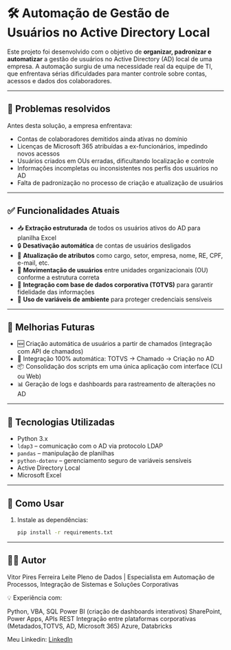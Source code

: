 # 🛠️ Automação de Gestão de Usuários no Active Directory Local

Este projeto foi desenvolvido com o objetivo de **organizar, padronizar e automatizar** a gestão de usuários no Active Directory (AD) local de uma empresa. A automação surgiu de uma necessidade real da equipe de TI, que enfrentava sérias dificuldades para manter controle sobre contas, acessos e dados dos colaboradores.

---

## 🎯 Problemas resolvidos

Antes desta solução, a empresa enfrentava:

- Contas de colaboradores demitidos ainda ativas no domínio
- Licenças de Microsoft 365 atribuídas a ex-funcionários, impedindo novos acessos
- Usuários criados em OUs erradas, dificultando localização e controle
- Informações incompletas ou inconsistentes nos perfis dos usuários no AD
- Falta de padronização no processo de criação e atualização de usuários

---

## ✅ Funcionalidades Atuais

- 📥 **Extração estruturada** de todos os usuários ativos do AD para planilha Excel
- 🔒 **Desativação automática** de contas de usuários desligados
- 🧾 **Atualização de atributos** como cargo, setor, empresa, nome, RE, CPF, e-mail, etc.
- 📁 **Movimentação de usuários** entre unidades organizacionais (OU) conforme a estrutura correta
- 🔄 **Integração com base de dados corporativa (TOTVS)** para garantir fidelidade das informações
- 🔐 **Uso de variáveis de ambiente** para proteger credenciais sensíveis

---

## 🌱 Melhorias Futuras

- 🆕 Criação automática de usuários a partir de chamados (integração com API de chamados)
- 🤝 Integração 100% automática: TOTVS → Chamado → Criação no AD
- 📦 Consolidação dos scripts em uma única aplicação com interface (CLI ou Web)
- 📊 Geração de logs e dashboards para rastreamento de alterações no AD

---

## 🧠 Tecnologias Utilizadas

- Python 3.x
- `ldap3` – comunicação com o AD via protocolo LDAP
- `pandas` – manipulação de planilhas
- `python-dotenv` – gerenciamento seguro de variáveis sensíveis
- Active Directory Local
- Microsoft Excel

---

## 🚀 Como Usar

1. Instale as dependências:
   ```bash
   pip install -r requirements.txt

---

## 👨‍💻 Autor

Vitor Pires Ferreira Leite
Pleno de Dados | Especialista em Automação de Processos, Integração de Sistemas e Soluções Corporativas

💡 Experiência com:

Python, VBA, SQL
Power BI (criação de dashboards interativos)
SharePoint, Power Apps, APIs REST
Integração entre plataformas corporativas (Metadados,TOTVS, AD, Microsoft 365)
Azure, Databricks

Meu Linkedin:
[LinkedIn](https://www.linkedin.com/in/vitor-ferreira-leite/)
